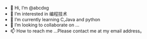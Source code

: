 - 👋 Hi, I’m @abcdxg
- 👀 I’m interested in 编程技术
- 🌱 I’m currently learning C,Java and python
- 💞️ I’m looking to collaborate on ...
- 📫 How to reach me ...Please contact me at my email address。

<!---
abcdxg/abcdxg is a ✨ special ✨ repository because its `README.md` (this file) appears on your GitHub profile.
You can click the Preview link to take a look at your changes.
--->
